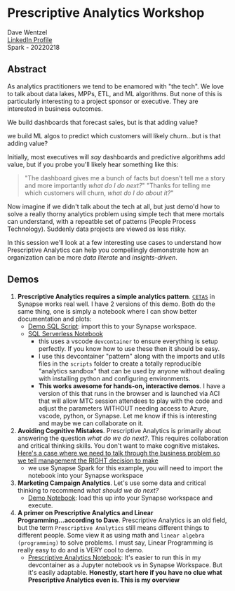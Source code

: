 # Prescriptive Analytics Workshop

Dave Wentzel  
[LinkedIn Profile](https://linkedin.com/in/dwentzel)  
Spark - 20220218

## Abstract 

As analytics practitioners we tend to be enamored with "the tech".  We love to talk about data lakes, MPPs, ETL, and ML algorithms.  But none of this is particularly interesting to a project sponsor or executive.  They are interested in business outcomes.  

We build dashboards that forecast sales, but is that adding value?  

we build ML algos to predict which customers will likely churn...but is that adding value?  

Initially, most executives will _say_ dashboards and predictive algorithms add value, but if you probe you'll likely hear something like this:  

> "The dashboard gives me a bunch of facts but doesn't tell me a story and more importantly _what do I do next?_"
> "Thanks for telling me which customers will churn, _what do I do about it?_"

Now imagine if we didn't talk about the tech at all, but just demo'd how to solve a really thorny analytics problem using simple tech that mere mortals can understand, with a repeatble set of patterns (People Process Technology). Suddenly data projects are viewed as less risky.  

In this session we'll look at a few interesting use cases to understand how Prescriptive Analytics can help you compellingly demonstrate how an organization can be more _data literate_ and _insights-driven_.  

## Demos

1. **Prescriptive Analytics requires a simple analytics pattern**.  [`CETAS`](https://docs.microsoft.com/en-us/azure/synapse-analytics/sql/develop-tables-cetas) in Synapse works real well.  I have 2 versions of this demo.  Both do the same thing, one is simply a notebook where I can show better documentation and plots:  
    * [Demo SQL Script](./taxi-eda.sql):  import this to your Synapse workspace.  
    * [SQL Serverless Notebook](./taxi_eda.ipynb)
      * this uses a vscode `devcontainer` to ensure everything is setup perfectly.  If you know how to use these then it should be easy.  
      * I use this devcontainer "pattern" along with the imports and utils files in the `scripts` folder to create a totally reproducible "analytics sandbox" that can be used by anyone without dealing with installing python and configuring environments.  
      * **This works awesome for hands-on, interactive demos**.  I have a version of this that runs in the browser and is launched via ACI that will allow MTC session attendees to play with the code and adjust the parameters WITHOUT needing access to Azure, vscode, python, or Synapse.  Let me know if this is interesting and maybe we can collaborate on it.  
2. **Avoiding Cognitive Mistakes**.  Prescriptive Analytics is primarily about answering the question _what do we do next?_.  This requires collaboration and critical thinking skills.  You don't want to make cognitive mistakes.  [Here's a case where we need to talk through the business problem so we tell management the RIGHT decision to make](./CognitiveMistakes.ipynb)
    * we use Synapse Spark for this example, you will need to import the notebook into your Synapse workspace
3. **Marketing Campaign Analytics**. Let's use some data and critical thinking to recommend _what should we do next?_ 
    * [Demo Notebook](./SocialMediaCampaignAnalytics.ipynb):  load this up into your Synapse workspace and execute.  
4. **A primer on Prescriptive Analytics and Linear Programming...according to Dave**.  Prescriptive Analytics is an old field, but the term `Prescriptive Analytics` still means different things to different people.  Some view it as using math and `linear algebra (programming)` to solve problems.  I must say, Linear Programming is really easy to do and is VERY cool to demo.  
    * [Prescriptive Analytics Notebook](./Prescriptive_Analytics.ipynb): It's easier to run this in my devcontainer as a Jupyter notebook vs in Synapse Workspace.  But it's easily adaptable.  **Honestly, start here if you have no clue what Prescriptive Analytics even is.  This is my overview**



